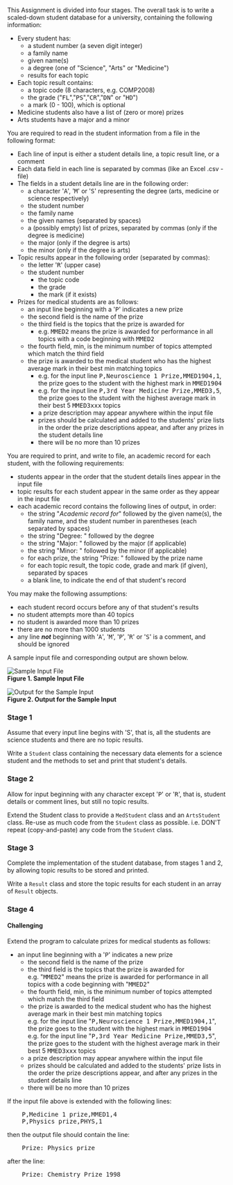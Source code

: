 This Assignment is divided into four stages. The overall task is to write a scaled-down student database for a
university, containing the following information:

- Every student has:
    - a student number (a seven digit integer)
    - a family name
    - given name(s)
    - a degree (one of "Science", "Arts" or "Medicine")
    - results for each topic
- Each topic result contains:
    - a topic code (8 characters, e.g. COMP2008)
    - the grade ("<samp>FL</samp>","<samp>PS</samp>","<samp>CR</samp>","<samp>DN</samp>" or "<samp>HD</samp>")
    - a mark (0 - 100), which is optional
- Medicine students also have a list of (zero or more) prizes
- Arts students have a major and a minor

You are required to read in the student information from a file in the following format:

- Each line of input is either a student details line, a topic result line, or a comment
- Each data field in each line is separated by commas (like an Excel .csv - file)
- The fields in a student details line are in the following order:
    - a character '<samp>A</samp>', '<samp>M</samp>' or '<samp>S</samp>' representing the degree (arts, medicine or
      science respectively)
    - the student number
    - the family name
    - the given names (separated by spaces)
    - a (possibly empty) list of prizes, separated by commas (only if the degree is medicine)
    - the major (only if the degree is arts)
    - the minor (only if the degree is arts)
- Topic results appear in the following order (separated by commas):
    - the letter '<samp>R</samp>' (upper case)
    - the student number
        - the topic code
        - the grade
        - the mark (if it exists)
- Prizes for medical students are as follows:
    - an input line beginning with a '<samp>P</samp>' indicates a new prize
    - the second field is the name of the prize
    - the third field is the topics that the prize is awarded for
        - e.g. <samp>MMED2</samp> means the prize is awarded for performance in all topics with a code beginning
          with <samp>MMED2</samp>
    - the fourth field, min, is the minimum number of topics attempted which match the third field
    - the prize is awarded to the medical student who has the highest average mark in their best min matching topics
        - e.g. for the input line <samp>P,Neuroscience 1 Prize,MMED1904,1</samp>, the prize goes to the student with the
          highest mark in <samp>MMED1904</samp>
        - e.g. for the input line <samp>P,3rd Year Medicine Prize,MMED3,5</samp>, the prize goes to the student with the
          highest average mark in their best 5 <samp>MMED3xxx</samp> topics
        - a prize description may appear anywhere within the input file
        - prizes should be calculated and added to the students' prize lists in the order the prize descriptions appear,
          and after any prizes in the student details line
        - there will be no more than 10 prizes

You are required to print, and write to file, an academic record for each student, with the following requirements:

- students appear in the order that the student details lines appear in the input file
- topic results for each student appear in the same order as they appear in the input file
- each academic record contains the following lines of output, in order:
    - the string "_Academic record for_" followed by the given name(s), the family name, and the student number in
      parentheses (each separated by spaces)
    - the string "Degree: " followed by the degree
    - the string "Major: " followed by the major (if applicable)
    - the string "Minor: " followed by the minor (if applicable)
    - for each prize, the string "Prize: " followed by the prize name
    - for each topic result, the topic code, grade and mark (if given), separated by spaces
    - a blank line, to indicate the end of that student's record

You may make the following assumptions:

- each student record occurs before any of that student's results
- no student attempts more than 40 topics
- no student is awarded more than 10 prizes
- there are no more than 1000 students
- any line _**not**_ beginning with '<samp>A</samp>', '<samp>M</samp>', '<samp>P</samp>', '<samp>R</samp>'
  or '<samp>S</samp>' is a comment, and should be ignored

A sample input file and corresponding output are shown below.

![Sample Input File](../assets/sampleInput.png "Sample Input")<br>
**Figure 1. Sample Input File**

![Output for the Sample Input](../assets/sampleOutput.png "Output for Sample Input")<br>
**Figure 2. Output for the Sample Input**

### Stage 1

Assume that every input line begins with 'S', that is, all the students are science students and there are no topic
results.

Write a `Student` class containing the necessary data elements for a science student and the methods to set and print
that student's details.

### Stage 2

Allow for input beginning with any character except '<samp>P</samp>' or '<samp>R</samp>', that is, student details or
comment lines, but still no topic results.

Extend the Student class to provide a `MedStudent` class and an `ArtsStudent` class. Re-use as much code from
the `Student`
class as possible. i.e. DON'T repeat (copy-and-paste) any code from the `Student` class.

### Stage 3

Complete the implementation of the student database, from stages 1 and 2, by allowing topic results to be stored and
printed.

Write a `Result` class and store the topic results for each student in an array of `Result` objects.

### Stage 4

#### Challenging

Extend the program to calculate prizes for medical students as follows:

- an input line beginning with a '<samp>P</samp>' indicates a new prize
    - the second field is the name of the prize
    - the third field is the topics that the prize is awarded for  
      e.g. "<samp>MMED2</samp>" means the prize is awarded for performance in all topics with a code beginning with
      "<samp>MMED2</samp>"
    - the fourth field, min, is the minimum number of topics attempted which match the third field
    - the prize is awarded to the medical student who has the highest average mark in their best min matching topics  
      e.g. for the input line "<samp>P,Neuroscience 1 Prize,MMED1904,1</samp>", the prize goes to the student with the
      highest mark in <samp>MMED1904</samp>  
      e.g. for the input line "<samp>P,3rd Year Medicine Prize,MMED3,5</samp>", the prize goes to the student with the
      highest average mark in their best 5 <samp>MMED3xxx</samp> topics
    - a prize description may appear anywhere within the input file
    - prizes should be calculated and added to the students' prize lists in the order the prize descriptions appear, and
      after any prizes in the student details line
    - there will be no more than 10 prizes

If the input file above is extended with the following lines:
<pre>
    P,Medicine 1 prize,MMED1,4
    P,Physics prize,PHYS,1
</pre>
then the output file should contain the line:
<pre>
    Prize: Physics prize
</pre>
after the line:
<pre>
    Prize: Chemistry Prize 1998
</pre>